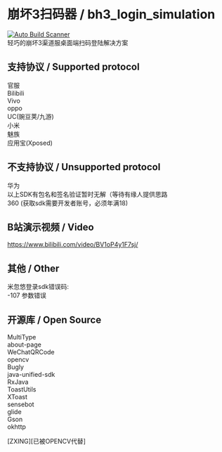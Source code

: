 # 崩坏3扫码器 / bh3_login_simulation

[![Auto Build Scanner](https://github.com/Haocen2004/bh3_login_simulation/actions/workflows/auto_build.yml/badge.svg?branch=dev)](https://github.com/Haocen2004/bh3_login_simulation/actions/workflows/auto_build.yml)  
轻巧的崩坏3渠道服桌面端扫码登陆解决方案

## 支持协议 / Supported protocol

官服   
Bilibili  
Vivo  
oppo  
UC(豌豆荚/九游)  
小米  
魅族  
应用宝(Xposed)

## 不支持协议 / Unsupported protocol

华为  
以上SDK有包名和签名验证暂时无解（等待有缘人提供思路  
360 (获取sdk需要开发者账号，必须年满18)

## B站演示视频 / Video

https://www.bilibili.com/video/BV1oP4y1F7sj/

## 其他 / Other

米忽悠登录sdk错误码:  
-107 参数错误

## 开源库 / Open Source

MultiType  
about-page  
WeChatQRCode  
opencv  
Bugly  
java-unified-sdk  
RxJava  
ToastUtils  
XToast  
sensebot  
glide  
Gson  
okhttp  


[ZXING][已被OPENCV代替]
